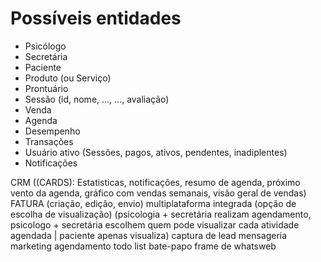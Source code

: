 # Possíveis entidades
* Psicólogo
* Secretária
* Paciente
* Produto (ou Serviço)
* Prontuário
* Sessão (id, nome, ..., ..., avaliação)
* Venda
* Agenda
* Desempenho
* Transações
* Usuário ativo (Sessões, pagos, ativos, pendentes, inadiplentes)
* Notificações

CRM ((CARDS): Estatisticas, notificações, resumo de agenda, próximo vento da agenda, gráfico com vendas semanais, visão geral de vendas)
FATURA (criação, edição, envio)
multiplataforma integrada (opção de escolha de visualização) (psicologia + secretária realizam agendamento, psicologo + secretária escolhem quem pode visualizar cada atividade agendada | paciente apenas visualiza)
captura de lead
mensageria
marketing
agendamento
todo list
bate-papo
frame de whatsweb